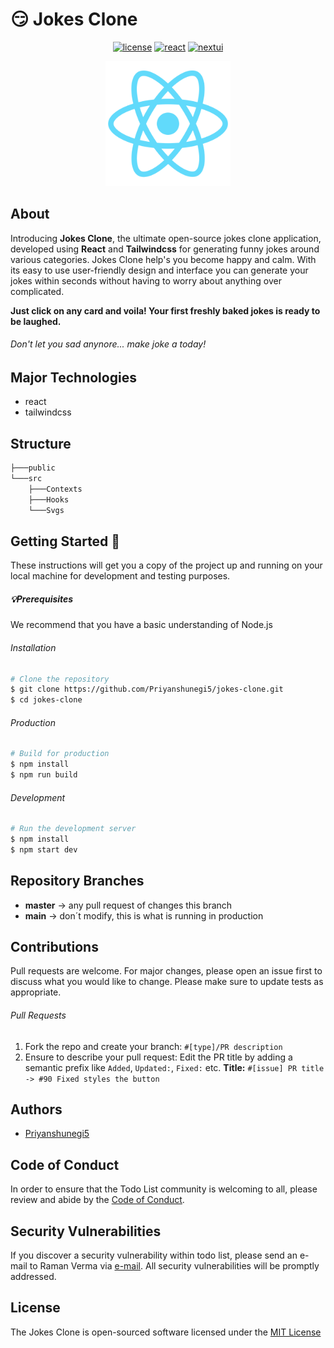 # 😏 Jokes Clone
<p align="center">
  <a title="license" href="./LICENSE"><img src="https://img.shields.io/github/license/Priyanshunegi5/jokes-clone" alt="license"></a>
  <a title="react" href="https://react.dev"><img src="https://img.shields.io/badge/logo-react-blue?logo=react" alt="react"></a>
  <a title="tailwind" href="https://tailwindcss.com/"><img src="https://img.shields.io/badge/logo-tailwind-blue?logo=tailwind" alt="nextui"></a>
</p>

<p align="center">
  <img width="200" height="200" src="./public/logo512.png?raw=true" alt="logo" />
</p>

## About
Introducing **Jokes Clone**, the ultimate open-source jokes clone application, developed using **React** and **Tailwindcss** for generating funny jokes around various categories. Jokes Clone help's you become happy and calm. With its easy to use user-friendly design and interface you can generate your jokes within seconds without having to worry about anything over complicated.

**Just click on any card and voila! Your first freshly baked jokes is ready to be laughed.**
###### Don't let you sad anynore... make joke a today!

## Major Technologies
- react
- tailwindcss

## Structure

```sh
├───public
└───src
    ├───Contexts
    ├───Hooks
    └───Svgs
```
## Getting Started 🎉
These instructions will get you a copy of the project up and running on your local machine for development and testing purposes.

##### 💡Prerequisites
We recommend that you have a basic understanding of Node.js

###### Installation
```bash
# Clone the repository
$ git clone https://github.com/Priyanshunegi5/jokes-clone.git
$ cd jokes-clone
```

###### Production
```bash
# Build for production
$ npm install
$ npm run build
```

###### Development
```bash
# Run the development server
$ npm install
$ npm start dev
```

## Repository Branches
- **master** -> any pull request of changes this branch
- **main** -> don´t modify, this is what is running in production
## Contributions

Pull requests are welcome. For major changes, please open an issue first to discuss what you would like to change.
Please make sure to update tests as appropriate.

###### Pull Requests
1. Fork the repo and create your branch:
   `#[type]/PR description`
1. Ensure to describe your pull request:
   Edit the PR title by adding a semantic prefix like `Added`, `Updated:`, `Fixed:` etc.
   **Title:**
   `#[issue] PR title -> #90 Fixed styles the button`
## Authors
* [Priyanshunegi5](https://github.com/Priyanshunegi5)

## Code of Conduct
In order to ensure that the Todo List community is welcoming to all, please review and abide by the [Code of Conduct](./CODE_OF_CONDUCT.md).

## Security Vulnerabilities
If you discover a security vulnerability within todo list, please send an e-mail to Raman Verma via [e-mail](mailto:priyanshunegi3668@gmail.com).
All security vulnerabilities will be promptly addressed.

## License
The Jokes Clone is open-sourced software licensed under the [MIT License](./LICENSE)
